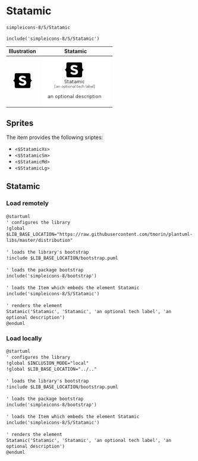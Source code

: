 # Statamic


```text
simpleicons-8/S/Statamic
```

```text
include('simpleicons-8/S/Statamic')
```



| Illustration | Statamic |
| :---: | :---: |
| ![illustration for Illustration](../../simpleicons-8/S/Statamic.png) | ![illustration for Statamic](../../simpleicons-8/S/Statamic.Local.png) |



## Sprites
The item provides the following sriptes:

- `<$StatamicXs>`
- `<$StatamicSm>`
- `<$StatamicMd>`
- `<$StatamicLg>`





## Statamic

### Load remotely
```plantuml
@startuml
' configures the library
!global $LIB_BASE_LOCATION="https://raw.githubusercontent.com/tmorin/plantuml-libs/master/distribution"

' loads the library's bootstrap
!include $LIB_BASE_LOCATION/bootstrap.puml

' loads the package bootstrap
include('simpleicons-8/bootstrap')

' loads the Item which embeds the element Statamic
include('simpleicons-8/S/Statamic')

' renders the element
Statamic('Statamic', 'Statamic', 'an optional tech label', 'an optional description')
@enduml
```

### Load locally
```plantuml
@startuml
' configures the library
!global $INCLUSION_MODE="local"
!global $LIB_BASE_LOCATION="../.."

' loads the library's bootstrap
!include $LIB_BASE_LOCATION/bootstrap.puml

' loads the package bootstrap
include('simpleicons-8/bootstrap')

' loads the Item which embeds the element Statamic
include('simpleicons-8/S/Statamic')

' renders the element
Statamic('Statamic', 'Statamic', 'an optional tech label', 'an optional description')
@enduml
```

